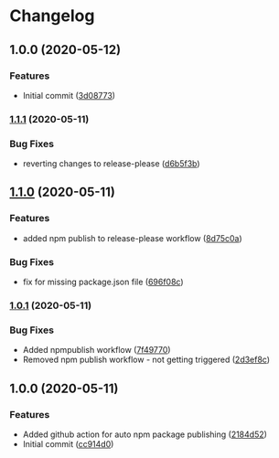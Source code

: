 # Changelog

## 1.0.0 (2020-05-12)


### Features

* Initial commit ([3d08773](https://www.github.com/anoopengineer/react-bigly-calendar/commit/3d08773caa0deffc36f7db8edcfb01a4f732910b))

### [1.1.1](https://www.github.com/anoopengineer/react-bigly-calendar/compare/v1.1.0...v1.1.1) (2020-05-11)


### Bug Fixes

* reverting changes to release-please ([d6b5f3b](https://www.github.com/anoopengineer/react-bigly-calendar/commit/d6b5f3b99d9a57f9b9ae352822b5c6c634da525a))

## [1.1.0](https://www.github.com/anoopengineer/react-bigly-calendar/compare/v1.0.1...v1.1.0) (2020-05-11)


### Features

* added npm publish to release-please workflow ([8d75c0a](https://www.github.com/anoopengineer/react-bigly-calendar/commit/8d75c0ae9fd5946abb10bbfb9a0d9db9df164d69))


### Bug Fixes

* fix for missing package.json file ([696f08c](https://www.github.com/anoopengineer/react-bigly-calendar/commit/696f08c6c28c9d0c068ca1b4ed969ac3d8e06647))

### [1.0.1](https://www.github.com/anoopengineer/react-bigly-calendar/compare/v1.0.0...v1.0.1) (2020-05-11)


### Bug Fixes

* Added npmpublish workflow ([7f49770](https://www.github.com/anoopengineer/react-bigly-calendar/commit/7f4977028c1f464bb223dd6eecbc347554762cb2))
* Removed npm publish workflow - not getting triggered ([2d3ef8c](https://www.github.com/anoopengineer/react-bigly-calendar/commit/2d3ef8c653373e7d23a5ab045b1889d9a1b0bd6b))

## 1.0.0 (2020-05-11)


### Features

* Added github action for auto npm package publishing ([2184d52](https://www.github.com/anoopengineer/react-bigly-calendar/commit/2184d52f0d653520adb8d02b8a117393b1ea5766))
* Initial commit ([cc914d0](https://www.github.com/anoopengineer/react-bigly-calendar/commit/cc914d0bad96a938d51a100a15e2747147b33e6b))
